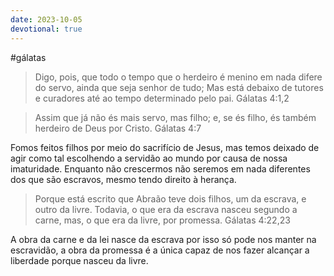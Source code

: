 ```yaml
---
date: 2023-10-05
devotional: true
---
```


#gálatas
> Digo, pois, que todo o tempo que o herdeiro é menino em nada difere do servo, ainda que seja senhor de tudo; Mas está debaixo de tutores e curadores até ao tempo determinado pelo pai. Gálatas 4:1,2

> Assim que já não és mais servo, mas filho; e, se és filho, és também herdeiro de Deus por Cristo. Gálatas 4:7

Fomos feitos filhos por meio do sacrifício de Jesus, mas temos deixado de agir como tal escolhendo a servidão ao mundo por causa de nossa imaturidade. Enquanto não crescermos não seremos em nada diferentes dos que são escravos, mesmo tendo direito à herança.

> Porque está escrito que Abraão teve dois filhos, um da escrava, e outro da livre. Todavia, o que era da escrava nasceu segundo a carne, mas, o que era da livre, por promessa. Gálatas 4:22,23

A obra da carne e da lei nasce da escrava por isso só pode nos manter na escravidão, a obra da promessa é a única capaz de nos fazer alcançar a liberdade porque nasceu da livre.